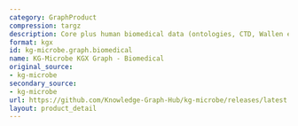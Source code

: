 ```yaml
---
category: GraphProduct
compression: targz
description: Core plus human biomedical data (ontologies, CTD, Wallen et al)
format: kgx
id: kg-microbe.graph.biomedical
name: KG-Microbe KGX Graph - Biomedical
original_source:
- kg-microbe
secondary_source:
- kg-microbe
url: https://github.com/Knowledge-Graph-Hub/kg-microbe/releases/latest
layout: product_detail
---
```

